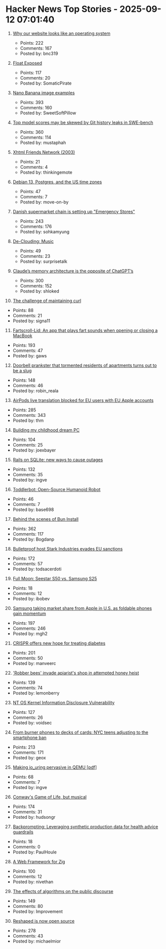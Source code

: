 # Hacker News Top Stories - 2025-09-12 07:01:40

1. [Why our website looks like an operating system](https://posthog.com/blog/why-os)
   - Points: 222
   - Comments: 167
   - Posted by: bnc319

2. [Float Exposed](https://float.exposed/)
   - Points: 117
   - Comments: 20
   - Posted by: SomaticPirate

3. [Nano Banana image examples](https://github.com/PicoTrex/Awesome-Nano-Banana-images/blob/main/README_en.md)
   - Points: 393
   - Comments: 160
   - Posted by: SweetSoftPillow

4. [Top model scores may be skewed by Git history leaks in SWE-bench](https://github.com/SWE-bench/SWE-bench/issues/465)
   - Points: 360
   - Comments: 114
   - Posted by: mustaphah

5. [Xhtml Friends Network (2003)](https://gmpg.org/xfn/)
   - Points: 21
   - Comments: 4
   - Posted by: thinkingemote

6. [Debian 13, Postgres, and the US time zones](https://rachelbythebay.com/w/2025/09/11/debtz/)
   - Points: 47
   - Comments: 7
   - Posted by: move-on-by

7. [Danish supermarket chain is setting up "Emergency Stores"](https://swiss.social/@swaldorff/115186445638788782)
   - Points: 243
   - Comments: 176
   - Posted by: sohkamyung

8. [De-Clouding: Music](https://rosswintle.uk/2025/09/de-clouding-music/)
   - Points: 49
   - Comments: 23
   - Posted by: surprisetalk

9. [Claude’s memory architecture is the opposite of ChatGPT’s](https://www.shloked.com/writing/claude-memory)
   - Points: 300
   - Comments: 152
   - Posted by: shloked

10. [The challenge of maintaining curl](https://lwn.net/Articles/1034966/)
   - Points: 88
   - Comments: 21
   - Posted by: signa11

11. [Fartscroll-Lid: An app that plays fart sounds when opening or closing a MacBook](https://github.com/iannuttall/fartscroll-lid)
   - Points: 193
   - Comments: 47
   - Posted by: gaws

12. [Doorbell prankster that tormented residents of apartments turns out to be a slug](https://www.theguardian.com/world/2025/sep/08/doorbell-prankster-that-tormented-residents-of-german-apartments-turns-out-to-be-a-slug)
   - Points: 148
   - Comments: 46
   - Posted by: robin_reala

13. [AirPods live translation blocked for EU users with EU Apple accounts](https://www.macrumors.com/2025/09/11/airpods-live-translation-eu-restricted/)
   - Points: 285
   - Comments: 343
   - Posted by: thm

14. [Building my childhood dream PC](https://fabiensanglard.net/2168/)
   - Points: 104
   - Comments: 25
   - Posted by: joexbayer

15. [Rails on SQLite: new ways to cause outages](https://andre.arko.net/2025/09/11/rails-on-sqlite-exciting-new-ways-to-cause-outages/)
   - Points: 132
   - Comments: 35
   - Posted by: ingve

16. [Toddlerbot: Open-Source Humanoid Robot](https://toddlerbot.github.io/)
   - Points: 46
   - Comments: 7
   - Posted by: base698

17. [Behind the scenes of Bun Install](https://bun.com/blog/behind-the-scenes-of-bun-install)
   - Points: 362
   - Comments: 117
   - Posted by: Bogdanp

18. [Bulletproof host Stark Industries evades EU sanctions](https://krebsonsecurity.com/2025/09/bulletproof-host-stark-industries-evades-eu-sanctions/)
   - Points: 172
   - Comments: 57
   - Posted by: todsacerdoti

19. [Full Moon: Seestar S50 vs. Samsung S25](https://www.4rknova.com//blog/2025/09/08/moon-photos)
   - Points: 18
   - Comments: 12
   - Posted by: ibobev

20. [Samsung taking market share from Apple in U.S. as foldable phones gain momentum](https://www.cnbc.com/2025/08/16/samsungs-us-market-share-apple-rivalry-foldable-phones.html)
   - Points: 197
   - Comments: 246
   - Posted by: mgh2

21. [CRISPR offers new hope for treating diabetes](https://www.wired.com/story/no-more-injections-crispr-offers-new-hope-for-treating-diabetes/)
   - Points: 201
   - Comments: 50
   - Posted by: manveerc

22. ['Robber bees' invade apiarist's shop in attempted honey heist](https://www.cbc.ca/news/canada/british-columbia/robber-bees-terrace-bc-apiary-1.7627532)
   - Points: 139
   - Comments: 74
   - Posted by: lemonberry

23. [NT OS Kernel Information Disclosure Vulnerability](https://www.crowdfense.com/nt-os-kernel-information-disclosure-vulnerability-cve-2025-53136/)
   - Points: 127
   - Comments: 26
   - Posted by: voidsec

24. [From burner phones to decks of cards: NYC teens adjusting to the smartphone ban](https://gothamist.com/news/from-burner-phones-to-decks-of-cards-nyc-teens-are-adjusting-to-the-smartphone-ban)
   - Points: 213
   - Comments: 171
   - Posted by: geox

25. [Making io_uring pervasive in QEMU [pdf]](https://vmsplice.net/~stefan/stefanha-kvm-forum-2025.pdf)
   - Points: 68
   - Comments: 7
   - Posted by: ingve

26. [Conway's Game of Life, but musical](https://www.hudsong.dev/digital-darwin)
   - Points: 174
   - Comments: 31
   - Posted by: hudsongr

27. [Backprompting: Leveraging synthetic production data for health advice guardrails](https://arxiv.org/abs/2508.18384)
   - Points: 18
   - Comments: 0
   - Posted by: PaulHoule

28. [A Web Framework for Zig](https://www.jetzig.dev/)
   - Points: 100
   - Comments: 12
   - Posted by: nivethan

29. [The effects of algorithms on the public discourse](https://tekhne.dev/internet-resist/)
   - Points: 149
   - Comments: 80
   - Posted by: Improvement

30. [Reshaped is now open source](https://reshaped.so/blog/reshaped-oss)
   - Points: 278
   - Comments: 43
   - Posted by: michaelmior

